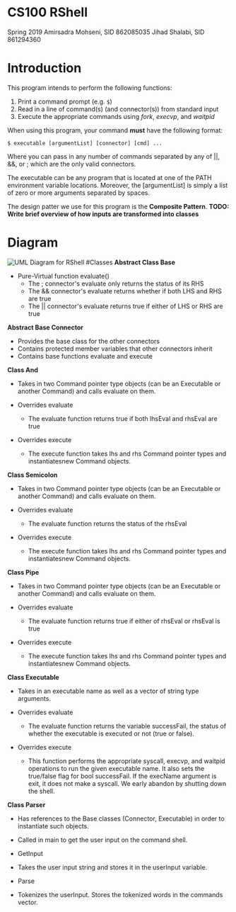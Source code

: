 # CS100 RShell
Spring 2019
Amirsadra Mohseni, SID 862085035
Jihad Shalabi, SID 861294360

# Introduction
This program intends to perform the following functions:

1. Print a command prompt (e.g. `$`)
2. Read in a line of command(s) (and connector(s)) from standard input
3. Execute the appropriate commands using _fork_, _execvp_, and _waitpid_

When using this program, your command **must** have the following format:

```
$ executable [argumentList] [connector] [cmd] ...
```

Where you can pass in any number of commands separated by any of ||, &&, or ; which are the only valid connectors. 

The executable can be any program that is located at one of the PATH environment variable locations. Moreover, the [argumentList] is simply a list of zero or more arguments separated by spaces.

The design patter we use for this program is the **Composite Pattern**. 
**TODO: Write brief overview of how inputs are transformed into classes**

# Diagram
![UML Diagram for RShell](https://github.com/cs100/spring-2019-assignment-cs100-dance-team/blob/master/images/UMLDiagram.png)
#Classes
**Abstract Class Base**
* Pure-Virtual function evaluate()
  * The ; connector's evaluate only returns the status of its RHS
  * The && connector's evaluate returns whether if both LHS and RHS are true
  * The || connector's evaluate returns true if either of LHS or RHS are true


**Abstract Base Connector**
* Provides the base class for the other connectors
* Contains protected member variables that other connectors inherit
* Contains base functions evaluate and execute


**Class And**
* Takes in two Command pointer type objects (can be an Executable or another Command) and calls evaluate on them.

* Overrides evaluate
  * The evaluate function returns true if both lhsEval and rhsEval are true

* Overrides execute
  * The execute function takes lhs and rhs Command pointer types and instantiatesnew Command objects.


**Class Semicolon**
* Takes in two Command pointer type objects (can be an Executable or another Command) and calls evaluate on them.

* Overrides evaluate
  * The evaluate function returns the status of the rhsEval

* Overrides execute
  * The execute function takes lhs and rhs Command pointer types and instantiatesnew Command objects.


**Class Pipe**
* Takes in two Command pointer type objects (can be an Executable or another Command) and calls evaluate on them.

* Overrides evaluate
  * The evaluate function returns true if either of rhsEval or rhsEval is true

* Overrides execute
  * The execute function takes lhs and rhs Command pointer types and instantiatesnew Command objects.


**Class Executable**
* Takes in an executable name as well as a vector of string type arguments.

* Overrides evaluate
  * The evaluate function returns the variable successFail, the status of whether the executable is executed or not (true or false).

* Overrides execute
  * This function performs the appropriate syscall, execvp, and waitpid operations to run the given executable name. It also sets the true/false flag for bool successFail. If the execName argument is exit, it does not make a syscall. We early abandon by shutting down the shell.


**Class Parser**
* Has references to the Base classes (Connector, Executable) in order to instantiate such objects.
* Called in main to get the user input on the command shell.

* GetInput
 * Takes the user input string and stores it in the userInput variable.

* Parse
 * Tokenizes the userInput. Stores the tokenized words in the commands vector.
